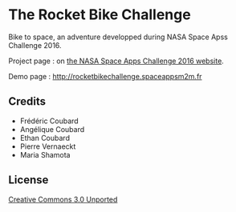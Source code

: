 # The Rocket Bike Challenge
Bike to space, an adventure developped during NASA Space Apss Challenge 2016.

Project page : on [the NASA Space Apps Challenge 2016 website](https://2016.spaceappschallenge.org/challenges/space-station/astrocize/projects/rocket-bike-challenge).

Demo page : http://rocketbikechallenge.spaceappsm2m.fr

## Credits
* Frédéric Coubard
* Angélique Coubard
* Ethan Coubard
* Pierre Vernaeckt
* Maria Shamota

## License
[Creative Commons 3.0 Unported](https://creativecommons.org/licenses/by/3.0)

